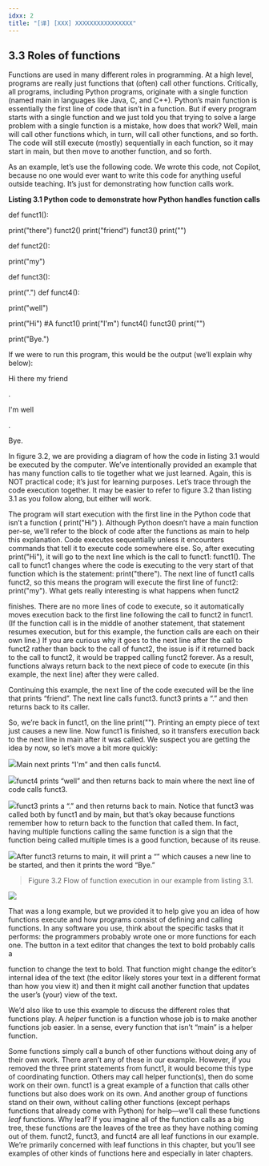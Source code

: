 ```yaml
---
idxx: 2
title: "[译] [XXX] XXXXXXXXXXXXXXXX"
---
```



## 3.3 **Roles of functions**

Functions are used in many different roles in programming. At a high level, programs are really just functions that (often) call other functions. Critically, all programs, including Python programs, originate with a single function (named main in languages like Java, C, and C++). Python’s main function is essentially the first line of code that isn’t in a function. But if every program starts with a single function and we just told you that trying to solve a large problem with a single function is a mistake, how does that work? Well, main will call other functions which, in turn, will call other functions, and so forth. The code will still execute (mostly) sequentially in each function, so it may start in main, but then move to another function, and so forth.

As an example, let’s use the following code. We wrote this code, not Copilot, because no one would ever want to write this code for anything useful outside teaching. It’s just for demonstrating how function calls work.

**Listing 3.1 Python code to demonstrate how Python handles function calls**

def funct1():

print("there") funct2() print("friend") funct3() print("")

def funct2():

print("my")

def funct3():

print(".") def funct4():

  

print("well")

print("Hi") #A funct1() print("I'm") funct4() funct3() print("")

print("Bye.")

If we were to run this program, this would be the output (we’ll explain why below):

Hi there my friend

.

I'm well

.

Bye.

In figure 3.2, we are providing a diagram of how the code in listing 3.1 would be executed by the computer. We’ve intentionally provided an example that has many function calls to tie together what we just learned. Again, this is NOT practical code; it’s just for learning purposes. Let’s trace through the code execution together. It may be easier to refer to figure 3.2 than listing 3.1 as you follow along, but either will work.

The program will start execution with the first line in the Python code that isn’t a function ( print("Hi") ). Although Python doesn’t have a main function per-se, we’ll refer to the block of code after the functions as main to help this explanation. Code executes sequentially unless it encounters commands that tell it to execute code somewhere else. So, after executing print("Hi"), it will go to the next line which is the call to funct1: funct1(). The call to funct1 changes where the code is executing to the very start of that function which is the statement: print("there"). The next line of funct1 calls funct2, so this means the program will execute the first line of funct2: print("my"). What gets really interesting is what happens when funct2

  

finishes. There are no more lines of code to execute, so it automatically moves execution back to the first line following the call to funct2 in funct1. (If the function call is in the middle of another statement, that statement resumes execution, but for this example, the function calls are each on their own line.) If you are curious why it goes to the next line after the call to funct2 rather than back to the call of funct2, the issue is if it returned back to the call to funct2, it would be trapped calling funct2 forever. As a result, functions always return back to the next piece of code to execute (in this example, the next line) after they were called.

Continuing this example, the next line of the code executed will be the line that prints “friend”. The next line calls funct3. funct3 prints a “.” and then returns back to its caller.

So, we’re back in funct1, on the line print(""). Printing an empty piece of text just causes a new line. Now funct1 is finished, so it transfers execution back to the next line in main after it was called. We suspect you are getting the idea by now, so let’s move a bit more quickly:

![](chapter-3.files/chapter-322501.png)Main next prints “I'm” and then calls funct4.

![](chapter-3.files/chapter-322548.png)funct4 prints “well” and then returns back to main where the next line of code calls funct3.

![](chapter-3.files/chapter-322642.png)funct3 prints a “.” and then returns back to main. Notice that funct3 was called both by funct1 and by main, but that’s okay because functions remember how to return back to the function that called them. In fact, having multiple functions calling the same function is a sign that the function being called multiple times is a good function, because of its reuse.

![](chapter-3.files/chapter-323007.png)After funct3 returns to main, it will print a “” which causes a new line to be started, and then it prints the word “Bye.”

> Figure 3.2 Flow of function execution in our example from listing 3.1.

  

![](chapter-3.files/chapter-323209.png) 

That was a long example, but we provided it to help give you an idea of how functions execute and how programs consist of defining and calling functions. In any software you use, think about the specific tasks that it performs: the programmers probably wrote one or more functions for each one. The button in a text editor that changes the text to bold probably calls a

  

function to change the text to bold. That function might change the editor’s internal idea of the text (the editor likely stores your text in a different format than how you view it) and then it might call another function that updates the user’s (your) view of the text.

We’d also like to use this example to discuss the different roles that functions play. A _helper_ function is a function whose job is to make another functions job easier. In a sense, every function that isn’t “main” is a helper function.

Some functions simply call a bunch of other functions without doing any of their own work. There aren’t any of these in our example. However, if you removed the three print statements from funct1, it would become this type of coordinating function. Others may call helper function(s), then do some work on their own. funct1 is a great example of a function that calls other functions but also does work on its own. And another group of functions stand on their own, without calling other functions (except perhaps functions that already come with Python) for help—we’ll call these functions _leaf_ functions. Why leaf? If you imagine all of the function calls as a big tree, these functions are the leaves of the tree as they have nothing coming out of them. funct2, funct3, and funct4 are all leaf functions in our example. We’re primarily concerned with leaf functions in this chapter, but you’ll see examples of other kinds of functions here and especially in later chapters.
